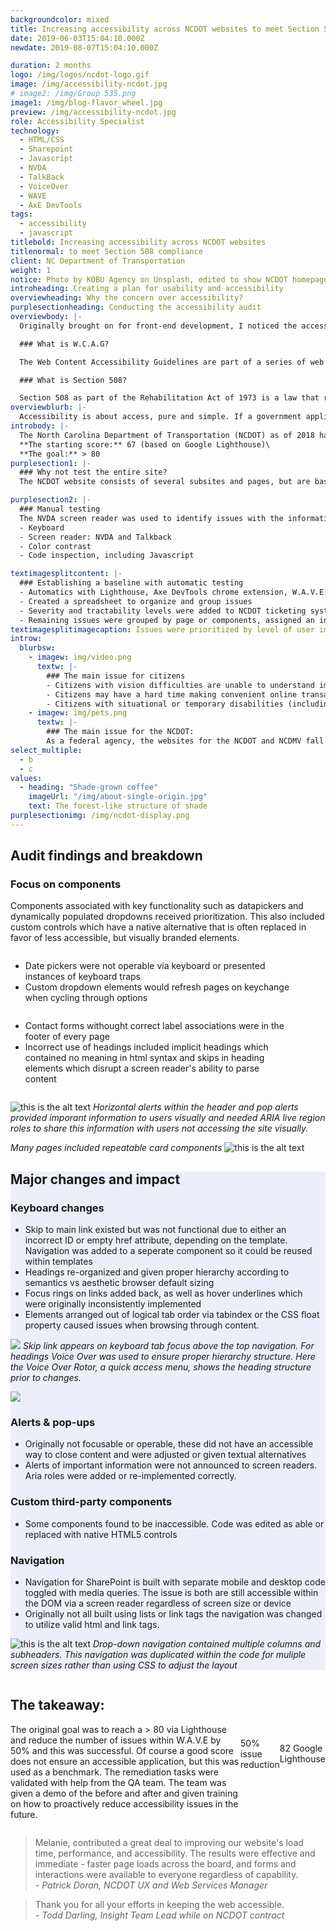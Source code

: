 ```yaml
---
backgroundcolor: mixed
title: Increasing accessibility across NCDOT websites to meet Section 508 compliance
date: 2019-06-03T15:04:10.000Z
newdate: 2019-08-07T15:04:10.000Z

duration: 2 months
logo: /img/logos/ncdot-logo.gif
image: /img/accessibility-ncdot.jpg
# image2: /img/Group 535.png
image1: /img/blog-flavor_wheel.jpg
preview: /img/accessibility-ncdot.jpg
role: Accessibility Specialist 
technology:
  - HTML/CSS
  - Sharepoint
  - Javascript
  - NVDA
  - TalkBack
  - VoiceOver
  - WAVE
  - AxE DevTools
tags:
  - accessibility
  - javascript
titlebold: Increasing accessibility across NCDOT websites
titlenormal: to meet Section 508 compliance
client: NC Department of Transportation
weight: 1
notice: Photo by KOBU Agency on Unsplash, edited to show NCDOT homepage
introheading: Creating a plan for usability and accessibility
overviewheading: Why the concern over accessibility?
purplesectionheading: Conducting the accessibility audit
overviewbody: |-
  Originally brought on for front-end development, I noticed the accessibility issues when my battery-operated mouse died. This [situational disability](https://www.access-can.ca/news/the-state-of-disability#:~:text=Situational%20disabilities%20are%20a%20little,a%20permanent%20or%20temporary%20disability.) required I use my keyboard to navigate the website. It is important to recognize that accessibility is for everyone, from someone who is blind, has limb differentiation, to someone having a temporary or situational disability. As a government agency, the website is required to be W.C.A.G. 2.0/Section 508 accessible.

  ### What is W.C.A.G?

  The Web Content Accessibility Guidelines are part of a series of web accessibility guidelines considered to be the benchmark for compliance.

  ### What is Section 508?

  Section 508 as part of the Rehabilitation Act of 1973 is a law that requires government agencies to provide access to its Information and Communication Technology (ICT) to people with disabilities. The Revised 508 Standards incorporate by reference and apply the WCAG 2.0 Level AA Success Criteria to both web and non-web electronic content.
overviewblurb: |-
  Accessibility is about access, pure and simple. If a government application cannot be used by citizens then never mind the legal repercussions, the design improvements are wasted.
introbody: |-
  The North Carolina Department of Transportation (NCDOT) as of 2018 had a new website redesign to allow citizens a secure, quick, and easy way to view all transportation-related information. Unfortunately, despite an improved visual UI the site failed initial accessibility audits.\
  **The starting score:** 67 (based on Google Lighthouse)\
  **The goal:** > 80
purplesection1: |-
  ### Why not test the entire site?
  The NCDOT website consists of several subsites and pages, but are based off templates and reusable components. Sites like this are constantly adding new content, but rarely change the underlying CMS structure. By identifying a representative set of pages the audit process takes less time and is more effective.

purplesection2: |-
  ### Manual testing
  The NVDA screen reader was used to identify issues with the information hierarchy and HTML native elements. Web extensions were utilized for hard to identify issues.
  - Keyboard
  - Screen reader: NVDA and Talkback
  - Color contrast
  - Code inspection, including Javascript

textimagesplitcontent: |-
  ### Establishing a baseline with automatic testing
  - Automatics with Lighthouse, Axe DevTools chrome extension, W.A.V.E. (web accessibility evaluation tool)
  - Created a spreadsheet to organize and group issues
  - Severity and tractability levels were added to NCDOT ticketing system
  - Remaining issues were grouped by page or components, assigned an individual severity and discussed with web dept lead
textimagesplitimagecaption: Issues were prioritized by level of user impact and location
introw:
  blurbsw:
    - imagew: img/video.png
      textw: |-
        ### The main issue for citizens 
        - Citizens with vision difficulties are unable to understand important safety and legal announcements
        - Citizens may have a hard time making convenient online transactions
        - Citizens with situational or temporary disabilities (including slow internet speeds) may have difficulties completing tasks    
    - imagew: img/pets.png
      textw: |-
        ### The main issue for the NCDOT:
        As a federal agency, the websites for the NCDOT and NCDMV fall under Section 508 regulations to be ADA compliant. Failure to meet guidelines can lead to lawsuits and a loss of citizen and customer trust 
select_multiple:
  - b
  - c
values:
  - heading: "Shade-grown coffee"
    imageUrl: "/img/about-single-origin.jpg"
    text: The forest-like structure of shade 
purplesectionimg: /img/ncdot-display.png
---
```



<!-- <section>

<div class="inner-wrap content">

<div class="first">

  ## Creating a plan for usability and accessibility
  The North Carolina Department of Transportation (NCDOT) as of 2018 had a new website redesign to allow citizens a secure, quick, and easy way to view all transportation-related information. Unfortunately, despite an improved visual UI the site failed initial accessibility audits.
  <br>
  **The starting score:** 67 (based on Google Lighthouse)
  <br>
  **The goal:** <span aria-label="score greater than 80">> 80</span>
  [Skip to the results](post/ncdot-accessibility/#final)

</div>
<div class="div2"> 

## Why the concern over accessibility?
  Originally brought on for front-end development, I noticed the accessibility issues when my battery-operated mouse died. This <a href="https://www.access-can.ca/news/the-state-of-disability#:~:text=Situational%20disabilities%20are%20a%20little,a%20permanent%20or%20temporary%20disability." target="_blank">situational disability</a> required I use my keyboard to navigate the website. It is important to recognize that accessibility is for everyone, from someone who is blind, has limb differentiation, to someone having a temporary or situational disability. As a government agency, the website is required to be W.C.A.G. 2.0/Section 508 accessible.  

  ### What is W.C.A.G?
  The Web Content Accessibility Guidelines are part of a series of web accessibility guidelines considered to be the benchmark for compliance. 

  ### What is Section 508?
  Section 508 as part of the Rehabilitation Act of 1973 is a law that requires government agencies to provide access to its Information and Communication Technology (ICT) to people with disabilities. The Revised 508 Standards incorporate by reference and apply the WCAG 2.0 Level AA Success Criteria to both web and non-web electronic content. 



<div style="display: -webkit-box;" class="image-block">
<div class="icon" style="align-items: center;
  justify-content: center;">
  <img class="" src="/img/icons/unhappy.png" alt="">
    <a href="https://www.flaticon.com/free-icons/no-racism" title="no racism icons">No racism icons created by Freepik - Flaticon</a></div>

<div style="width: calc(100% - 100px);">

  ### The main issue for citizens
  - Citizens with vision difficulties are unable to understand important safety and legal announcements
  - Citizens may have a hard time making convenient online transactions
  - Citizens with situational or temporary disabilities (including slow internet speeds) may have difficulties completing tasks 
  </div>
  </div>

<div style="display: -webkit-box;" class="image-block">
<div class="icon" style="align-items: center;
  justify-content: center;">
  <img class="" src="/img/icons/leadership.png" alt="">
    <a href="https://www.flaticon.com/free-icons/leadership" title="leadership icons">Leadership icons created by Freepik - Flaticon</a></div>

<div style="width: calc(100% - 100px);">

  ### The main issue for the NCDOT: 
  - As a federal agency, the websites for the NCDOT and NCDMV fall under Section 508 regulations to be ADA compliant. Failure to meet guidelines can lead to lawsuits and a loss of citizen and customer trust
  </div>
  </div>

</div>

  > Accessibility is about access, pure and simple. If a government application cannot be used by citizens then never mind the legal repercussions, the design improvements are wasted.

</div>

</section> -->

<!-- <section class="fullwidth purple">

<div class="inner-wrap">

<div role="presentation" class="fullwidth img" style="background-image: url(/img/decorative-desk.jpg)">

</div>

<div class="newcontent">

  ## Conducting the accessibility audit

  ### Why not test the entire site?
  The NCDOT website consists of several subsites and pages, but are based off templates and reusable components. Sites like this are constantly adding new content, but rarely change the underlying CMS structure. By identifying a representative set of pages the audit process takes less time and is more effective.



### Establishing a baseline with automatic testing
  <div style="display: flex; margin-bottom: 2em;" class="full-em">

<span style="display: inline-block">

  - Automatics with Lighthouse, Axe DevTools chrome extension, W.A.V.E. (web accessibility evaluation tool)
  - Created a spreadsheet to organize and group issues
  - Severity and tractability levels were added to NCDOT ticketing system
  - Remaining issues were grouped by page or components, assigned an individual severity and discussed with web dept lead

  </span>
  <span class="" style="align-items: center;justify-content: center;">

![this is the alt text](/img/ncdot-a11y2.png "Title is optional")
  ![this is the alt text](/img/ncdot-wave.png "Title is optional")

  <img src="/img/ncdot-a11y2.png" alt="this is the alt text" style="margin-bottom: 1rem;">
  <em>Issues were prioritized by level of user impact and location</em>

  <a href="https://www.flaticon.com/free-icons/leadership" title="leadership icons">Leadership icons created by Freepik - Flaticon</a>

  </span>

  </div>

   ### Establishing a baseline with automatic testing
  - Automatics with Lighthouse, Axe DevTools chrome extension, W.A.V.E. (web accessibility evaluation tool)
  - Created a spreadsheet to organize and group issues
  - Severity and tractability levels were added to NCDOT ticketing system
  - Remaining issues were grouped by page or components, assigned an individual severity and discussed with web dept lead

  <div>

 



  ### Manual testing
  The NVDA screen reader was used to identify issues with the information hierarchy and HTML native elements. Web extensions were utilized for hard to identify issues.

  - Keyboard
  - Screen reader: NVDA and Talkback
  - Color contrast
  - Code inspection, including Javascript

  </div>

  ![this is the alt text](/img/ncdot-display.png "Title is optional")

</div>

</div>

</section>  -->













<section>
<div class="inner-wrap content">

<div class="div-4">

  ## Audit findings and breakdown
  ### Focus on components
  Components associated with key functionality such as datapickers and dynamically populated dropdowns received prioritization. This also included custom controls which have a native alternative that is often replaced in favor of less accessible, but visually branded elements.

  <div style="display: -webkit-box;" class="image-block">
<div class="xs-icon" style="align-items: baseline;
  justify-content: center; padding-top: .5em;">
  <img class="" src="/img/icons/ux-design.png" alt="">
  <!-- <a href="https://www.flaticon.com/free-icons/ux" title="ux icons">Ux icons created by Freepik - Flaticon</a> -->
    </div>
<div style="width: calc(100% - 52px);">
<ul>
<li>Date pickers were not operable via keyboard or presented instances of keyboard traps</li>
<li>Custom dropdown elements would refresh pages on keychange when cycling through options</li>
</ul>
  </div>
  </div>


  <div style="display: -webkit-box;" class="image-block">
<div class="xs-icon" style="align-items: baseline;
  justify-content: center; padding-top: .5em;">
  <img class="" src="/img/icons/ux-design.png" alt="">
  <!-- <a href="https://www.flaticon.com/free-icons/ux" title="ux icons">Ux icons created by Freepik - Flaticon</a> -->
    </div>
<div style="width: calc(100% - 52px);">
<ul>
<li>Contact forms withought correct label associations were in the footer of every page</li>
<li>Incorrect use of headings included implicit headings which contained no meaning in html syntax and skips in heading elements which disrupt a screen reader's ability to parse content</li>
</ul>
  </div>
  </div>
  

</div>

<div class="div-5">

  ![this is the alt text](/img/ncdot-alert.png "Title is optional")
  *Horizontal alerts within the header and pop alerts provided imporant information to users visually and needed ARIA live region roles to share this information with users not accessing the site visually.*

  *Many pages included repeatable card components*
  ![this is the alt text](/img/ncdot-components.png "Title is optional")
  <!-- ![this is the alt text](/img/ncdot-wave.png "Title is optional") -->

  </div>

</div>
</section>

<section style="background-color: #ECEFF9">
<div class="inner-wrap content">
<div class="div-1">

  ## Major changes and impact

  ### Keyboard changes  
  - Skip to main link existed but was not functional due to either an incorrect ID or empty href attribute, depending on the template. Navigation was added to a seperate component so it could be reused within templates
  - Headings re-organized and given proper hierarchy according to semantics vs aesthetic browser default sizing
  - Focus rings on links added back, as well as hover underlines which were originally inconsistently implemented
  - Elements arranged out of logical tab order via tabindex or the CSS float property caused issues when browsing through content.

</div>
<div class="div-2">

  ![](/img/skiptomain.png)
  *Skip link appears on keyboard tab focus above the top navigation. For headings Voice Over was used to ensure proper hierarchy structure. Here the Voice Over Rotor, a quick access menu, shows the heading structure prior to changes.*

</div>
<div class="div-3">

  ![](/img/voiceover-headings.png)
  <em aria-hidden="true" style="height: 0; font-size: 0;
    margin-bottom: 0;"></em>

</div>
<div class="div-4">

  ### Alerts & pop-ups
  - Originally not focusable or operable, these did not have an accessible way to close content and were adjusted or given textual alternatives
  - Alerts of important information were not announced to screen readers. <span title="ARIA: a set of roles and attributes that define ways to make content accessible" class="definition">Aria</span> roles were added or re-implemented correctly.

  ### Custom third-party components
  - Some components found to be inaccessible. Code was edited as able or replaced with native HTML5 controls

  ### Navigation
  - Navigation for SharePoint is built with separate mobile and desktop code toggled with media queries. The issue is both are still accessible within the DOM via a screen reader regardless of screen size or device
  - Originally not all built using lists or link tags the navigation was changed to utilize valid html and link tags.

</div>
<div class="div-5">

  ![this is the alt text](/img/ncdot-navigation.png "Title is optional")
  *Drop-down navigation contained multiple columns and subheaders. This navigation was duplicated within the code for muliple screen sizes rather than using CSS to adjust the layout*

</div>
</div>
</section>

<section id="final" class="takeaway fullwidth">

<div class="inner-wrap">

<div style="display: flex" class="image-block">
<div>

  ## The takeaway: 

<p>  The original goal was to reach a <span aria-label="score greater than 80">> 80</span> via Lighthouse and reduce the number  of issues within W.A.V.E by 50% and this was successful. Of course a good score does not ensure an accessible application, but this was used as a benchmark. The <span title="remediation: the act of correcting problems" class="definition">remediation</span> tasks were validated with help from the QA team. The team was given a demo of the before and after and given training on how to proactively reduce accessibility issues in the future. </p>
  </div>
  <div style="align-items: center;
  justify-content: center; display: flex;">
  <div class="stat-block">
  50% <span>issue reduction</span>
  </div>

  <div class="stat-block">
  82 <span>Google Lighthouse</span>
  </div>

  </div>
  </div>

  </div>
  
</section>

<div class="inner-wrap" aria-label="quotes">

  > Melanie, contributed a great deal to improving our website's load time, performance, and accessibility. The results were effective and immediate - faster page loads across the board, and forms and interactions were available to everyone regardless of capability.  
  *- Patrick Doran, NCDOT UX and Web Services Manager*
  
  > Thank you for all your efforts in keeping the web accessible.   
  *- Todd Darling, Insight Team Lead while on NCDOT contract*

</div>